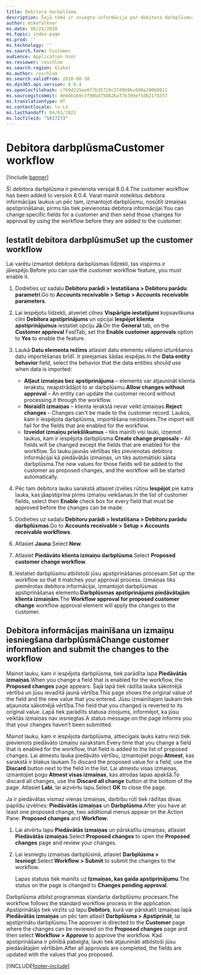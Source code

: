 ```yaml
---
title: Debitora darbplūsma
description: Šajā tēmā ir sniegta informācija par debitora darbplūsmu. Jūs maināt noteiktus debitora informācijas laukus un pēc tam, izmantojot darbplūsmu, nosūtāt izmaiņas apstiprināšanai, pirms tās tiek pievienotas debitora informācijai.
author: mikefalkner
ms.date: 08/24/2018
ms.topic: index-page
ms.prod: ''
ms.technology: ''
ms.search.form: Customer
audience: Application User
ms.reviewer: roschlom
ms.search.region: Global
ms.author: roschlom
ms.search.validFrom: 2018-08-30
ms.dyn365.ops.version: 8.0.4
ms.openlocfilehash: c769d225ee0f7b35719c37d9b9bc690a20060911
ms.sourcegitcommit: 0e8db169c3f90bd750826af76709ef5d621fd377
ms.translationtype: HT
ms.contentlocale: lv-LV
ms.lasthandoff: 04/01/2021
ms.locfileid: "5817273"
---
```

# <a name="customer-workflow"></a><span data-ttu-id="abdfd-104">Debitora darbplūsma</span><span class="sxs-lookup"><span data-stu-id="abdfd-104">Customer workflow</span></span>

[!include [banner](../includes/banner.md)]

<span data-ttu-id="abdfd-105">Šī debitora darbplūsma ir pievienota versijai 8.0.4.</span><span class="sxs-lookup"><span data-stu-id="abdfd-105">The customer workflow has been added to version 8.0.4.</span></span> <span data-ttu-id="abdfd-106">Varat mainīt noteiktus debitora informācijas laukus un pēc tam, izmantojot darbplūsmu, nosūtīt izmaiņas apstiprināšanai, pirms tās tiek pievienotas debitora informācijai.</span><span class="sxs-lookup"><span data-stu-id="abdfd-106">You can change specific fields for a customer and then send those changes for approval by using the workflow before they are added to the customer.</span></span>

## <a name="set-up-the-customer-workflow"></a><span data-ttu-id="abdfd-107">Iestatīt debitora darbplūsmu</span><span class="sxs-lookup"><span data-stu-id="abdfd-107">Set up the customer workflow</span></span>

<span data-ttu-id="abdfd-108">Lai varētu izmantot debitora darbplūsmas līdzekli, tas vispirms ir jāiespējo.</span><span class="sxs-lookup"><span data-stu-id="abdfd-108">Before you can use the customer workflow feature, you must enable it.</span></span>

1. <span data-ttu-id="abdfd-109">Dodieties uz sadaļu **Debitoru parādi \> Iestatīšana \> Debitoru parādu parametri**.</span><span class="sxs-lookup"><span data-stu-id="abdfd-109">Go to **Accounts receivable \> Setup \> Accounts receivable parameters**.</span></span>
2. <span data-ttu-id="abdfd-110">Lai iespējotu līdzekli, atveriet cilnes **Vispārīgie iestatījumi** kopsavilkuma cilni **Debitora apstiprinājums** un opcijai **Iespējot klienta apstiprinājumus** iestatiet opciju **Jā**.</span><span class="sxs-lookup"><span data-stu-id="abdfd-110">On the **General** tab, on the **Customer approval** FastTab, set the **Enable customer approvals** option to **Yes** to enable the feature.</span></span>
3. <span data-ttu-id="abdfd-111">Laukā **Datu elementa režīms** atlasiet datu elementu vēlamo izturēšanos datu importēšanas brīdī. Ir pieejamas šādas iespējas.</span><span class="sxs-lookup"><span data-stu-id="abdfd-111">In the **Data entity behavior** field, select the behavior that the data entities should use when data is imported:</span></span>

    - <span data-ttu-id="abdfd-112">**Atļaut izmaiņas bez apstiprinājuma** – elements var atjaunināt klienta ierakstu, neapstrādājot to ar darbplūsmu.</span><span class="sxs-lookup"><span data-stu-id="abdfd-112">**Allow changes without approval** – An entity can update the customer record without processing it through the workflow.</span></span>
    - <span data-ttu-id="abdfd-113">**Noraidīt izmaiņas** – klienta ierakstā nevar veikt izmaiņas.</span><span class="sxs-lookup"><span data-stu-id="abdfd-113">**Reject changes** – Changes can't be made to the customer record.</span></span> <span data-ttu-id="abdfd-114">Laukos, kam ir iespējota darbplūsma, importēšana neizdosies.</span><span class="sxs-lookup"><span data-stu-id="abdfd-114">The import will fail for the fields that are enabled for the workflow.</span></span>
    - <span data-ttu-id="abdfd-115">**Izveidot izmaiņu priekšlikumus** – tiks mainīti visi lauki, izņemot laukus, kam ir iespējota darbplūsma.</span><span class="sxs-lookup"><span data-stu-id="abdfd-115">**Create change proposals** – All fields will be changed except the fields that are enabled for the workflow.</span></span> <span data-ttu-id="abdfd-116">Šo lauku jaunās vērtības tiks pievienotas debitora informācijai kā piedāvātās izmaiņas, un tiks automātiski sākta darbplūsma.</span><span class="sxs-lookup"><span data-stu-id="abdfd-116">The new values for those fields will be added to the customer as proposed changes, and the workflow will be started automatically.</span></span>

4. <span data-ttu-id="abdfd-117">Pēc tam debitora lauku sarakstā atlasiet izvēles rūtiņu **Iespējot** pie katra lauka, kas jāapstiprina pirms izmaiņu veikšanas.</span><span class="sxs-lookup"><span data-stu-id="abdfd-117">In the list of customer fields, select then **Enable** check box for every field that must be approved before the changes can be made.</span></span>
5. <span data-ttu-id="abdfd-118">Dodieties uz sadaļu **Debitoru parādi \> Iestatīšana \> Debitoru parādu darbplūsmas**.</span><span class="sxs-lookup"><span data-stu-id="abdfd-118">Go to **Accounts receivable \> Setup \> Accounts receivable workflows**.</span></span>
6. <span data-ttu-id="abdfd-119">Atlasiet **Jauna**.</span><span class="sxs-lookup"><span data-stu-id="abdfd-119">Select **New**.</span></span>
7. <span data-ttu-id="abdfd-120">Atlasiet **Piedāvāto klienta izmaiņu darbplūsma**.</span><span class="sxs-lookup"><span data-stu-id="abdfd-120">Select **Proposed customer change workflow**.</span></span> 
8. <span data-ttu-id="abdfd-121">Iestatiet darbplūsmu atbilstoši jūsu apstiprināšanas procesam.</span><span class="sxs-lookup"><span data-stu-id="abdfd-121">Set up the workflow so that it matches your approval process.</span></span> <span data-ttu-id="abdfd-122">Izmaiņas tiks piemērotas debitora informācijai, izmantojot darbplūsmas apstiprināšanas elementu **Darbplūsmas apstiprinājums piedāvātajām klienta izmaiņām**.</span><span class="sxs-lookup"><span data-stu-id="abdfd-122">The **Workflow approval for proposed customer change** workflow approval element will apply the changes to the customer.</span></span>

## <a name="change-customer-information-and-submit-the-changes-to-the-workflow"></a><span data-ttu-id="abdfd-123">Debitora informācijas mainīšana un izmaiņu iesniegšana darbplūsmā</span><span class="sxs-lookup"><span data-stu-id="abdfd-123">Change customer information and submit the changes to the workflow</span></span>

<span data-ttu-id="abdfd-124">Mainot lauku, kam ir iespējota darbplūsma, tiek parādīta lapa **Piedāvātās izmaiņas**.</span><span class="sxs-lookup"><span data-stu-id="abdfd-124">When you change a field that is enabled for the workflow, the **Proposed changes** page appears.</span></span> <span data-ttu-id="abdfd-125">Šajā lapā tiek rādīta lauka sākotnējā vērtība un jūsu ievadītā jaunā vērtība.</span><span class="sxs-lookup"><span data-stu-id="abdfd-125">This page shows the original value of the field and the new value that you entered.</span></span> <span data-ttu-id="abdfd-126">Jūsu izmainītajam laukam tiek atjaunota sākotnējā vērtība.</span><span class="sxs-lookup"><span data-stu-id="abdfd-126">The field that you changed is reverted to its original value.</span></span> <span data-ttu-id="abdfd-127">Lapā tiek parādīts statusa ziņojums, informējot, ka jūsu veiktās izmaiņas nav iesniegtas.</span><span class="sxs-lookup"><span data-stu-id="abdfd-127">A status message on the page informs you that your changes haven't been submitted.</span></span>

<span data-ttu-id="abdfd-128">Mainot lauku, kam ir iespējota darbplūsma, attiecīgais lauks katru reizi tiek pievienots piedāvāto izmaiņu sarakstam.</span><span class="sxs-lookup"><span data-stu-id="abdfd-128">Every time that you change a field that is enabled for the workflow, that field is added to the list of proposed changes.</span></span> <span data-ttu-id="abdfd-129">Lai atmestu lauka piedāvāto vērtību, izmantojiet pogu **Atmest**, kas sarakstā ir blakus laukam.</span><span class="sxs-lookup"><span data-stu-id="abdfd-129">To discard the proposed value for a field, use the **Discard** button next to the field in the list.</span></span> <span data-ttu-id="abdfd-130">Lai atmestu visas izmaiņas, izmantojiet pogu **Atmest visas izmaiņas**, kas atrodas lapas apakšā.</span><span class="sxs-lookup"><span data-stu-id="abdfd-130">To discard all changes, use the **Discard all change** button at the bottom of the page.</span></span> <span data-ttu-id="abdfd-131">Atlasiet **Labi**, lai aizvērtu lapu.</span><span class="sxs-lookup"><span data-stu-id="abdfd-131">Select **OK** to close the page.</span></span>

<span data-ttu-id="abdfd-132">Ja ir piedāvātas vismaz vienas izmaiņas, darbību rūtī tiek rādītas divas papildu izvēlnes: **Piedāvātās izmaiņas** un **Darbplūsma**.</span><span class="sxs-lookup"><span data-stu-id="abdfd-132">After you have at least one proposed change, two additional menus appear on the Action Pane: **Proposed changes** and **Workflow**.</span></span>

1. <span data-ttu-id="abdfd-133">Lai atvērtu lapu **Piedāvātās izmaiņas** un pārskatītu izmaiņas, atlasiet **Piedāvātās izmaiņas**.</span><span class="sxs-lookup"><span data-stu-id="abdfd-133">Select **Proposed changes** to open the **Proposed changes** page and review your changes.</span></span>
2. <span data-ttu-id="abdfd-134">Lai iesniegtu izmaiņas darbplūsmā, atlasiet **Darbplūsma \> Iesniegt**.</span><span class="sxs-lookup"><span data-stu-id="abdfd-134">Select **Workflow \> Submit** to submit the changes to the workflow.</span></span>

    <span data-ttu-id="abdfd-135">Lapas statuss tiek mainīts uz **Izmaiņas, kas gaida apstiprinājumu**.</span><span class="sxs-lookup"><span data-stu-id="abdfd-135">The status on the page is changed to **Changes pending approval**.</span></span>

<span data-ttu-id="abdfd-136">Darbplūsma atbilst programmas standarta darbplūsmu procesam.</span><span class="sxs-lookup"><span data-stu-id="abdfd-136">The workflow follows the standard workflow process in the application.</span></span> <span data-ttu-id="abdfd-137">Apstiprinātājs tiek virzīts uz lapu **Debitors**, kurā var pārskatīt izmaiņas lapā **Piedāvātās izmaiņas** un pēc tam atlasīt **Darbplūsma \> Apstiprināt**, lai apstiprinātu darbplūsmu.</span><span class="sxs-lookup"><span data-stu-id="abdfd-137">The approver is directed to the **Customer** page where the changes can be reviewed on the **Proposed changes** page and then select **Workflow \> Approve** to approve the workflow.</span></span> <span data-ttu-id="abdfd-138">Kad apstiprināšana ir pilnībā pabeigta, lauki tiek atjaunināti atbilstoši jūsu piedāvātajām vērtībām.</span><span class="sxs-lookup"><span data-stu-id="abdfd-138">After all approvals are completed, the fields are updated with the values that you proposed.</span></span>


[!INCLUDE[footer-include](../../includes/footer-banner.md)]